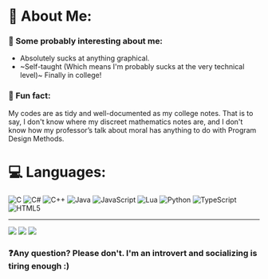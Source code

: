 # 💫 About Me:
### 🤔 Some probably interesting about me:
- Absolutely sucks at anything graphical.
- ~Self-taught (Which means I'm probably sucks at the very technical level)~ Finally in college!

### 🧠 Fun fact:
My codes are as tidy and well-documented as my college notes. That is to say, I don't know where my discreet mathematics notes are, and I don't know how my professor’s talk about moral has anything to do with Program Design Methods.


# 💻 Languages:
![C](https://img.shields.io/badge/c-%2300599C.svg?style=flat&logo=c&logoColor=white) ![C#](https://img.shields.io/badge/c%23-%23239120.svg?style=flat&logo=csharp&logoColor=white) ![C++](https://img.shields.io/badge/c++-%2300599C.svg?style=flat&logo=c%2B%2B&logoColor=white) ![Java](https://img.shields.io/badge/java-%23ED8B00.svg?style=flat&logo=openjdk&logoColor=white) ![JavaScript](https://img.shields.io/badge/javascript-%23323330.svg?style=flat&logo=javascript&logoColor=%23F7DF1E) ![Lua](https://img.shields.io/badge/lua-%232C2D72.svg?style=flat&logo=lua&logoColor=white) ![Python](https://img.shields.io/badge/python-3670A0?style=flat&logo=python&logoColor=ffdd54) ![TypeScript](https://img.shields.io/badge/typescript-%23007ACC.svg?style=flat&logo=typescript&logoColor=white) ![HTML5](https://img.shields.io/badge/html5-%23E34F26.svg?style=flat&logo=html5&logoColor=white)

---
![](https://github-readme-stats.vercel.app/api?username=mossyegghead01&theme=dark&hide_border=false&include_all_commits=true&count_private=false)
![](https://github-readme-streak-stats.herokuapp.com/?user=mossyegghead01&theme=dark&hide_border=false)
![](https://github-readme-stats.vercel.app/api/top-langs/?username=mossyegghead01&theme=dark&hide_border=false&include_all_commits=true&count_private=false&layout=compact)

### ❓Any question? Please don't. I'm an introvert and socializing is tiring enough :)
